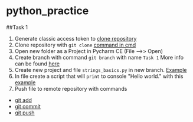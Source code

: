 # python_practice
##Task 1
1) Generate classic access token to [clone repository](https://docs.github.com/en/authentication/keeping-your-account-and-data-secure/creating-a-personal-access-token)
2) Clone repository with `git clone` [command in cmd](https://www.atlassian.com/git/tutorials/setting-up-a-repository/git-clone)
3) Open new folder as a Project in Pycharm CE (File -->> Open)
4) Create branch with command `git branch` with name `Task 1` More info can be found [here](https://www.atlassian.com/git/tutorials/using-branches#:~:text=The%20git%20branch%20command%20lets,checkout%20and%20git%20merge%20commands)
5) Create new project and file `strings_basics.py` in new branch. [Example](https://www.jetbrains.com/help/pycharm/creating-and-running-your-first-python-project.html)
6) In file create a script that will `print` to console "Hello world." with this [example](https://www.programiz.com/python-programming/examples/hello-world#)
7) Push file to remote repository with commands
- [git add](https://www.atlassian.com/git/tutorials/saving-changes)
- [git commit](https://www.atlassian.com/git/tutorials/saving-changes/git-commit)
- [git push](https://www.atlassian.com/git/tutorials/syncing/git-push)